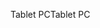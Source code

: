 <span data-ttu-id="c7170-101">Tablet PC</span><span class="sxs-lookup"><span data-stu-id="c7170-101">Tablet PC</span></span>
